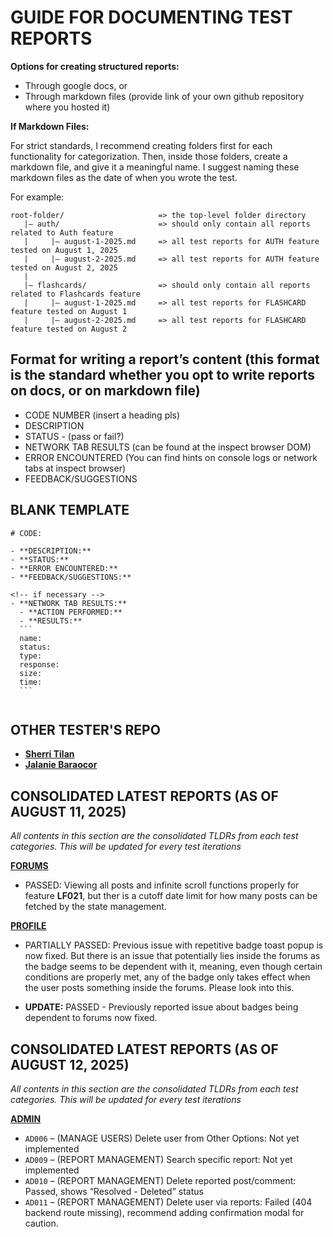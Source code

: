 # GUIDE FOR DOCUMENTING TEST REPORTS

**Options for creating structured reports:**

- Through google docs, or
- Through markdown files (provide link of your own github repository where you hosted it)

**If Markdown Files:**

For strict standards, I recommend creating folders first for each functionality for categorization. Then, inside those folders, create a markdown file, and give it a meaningful name. I suggest naming these markdown files as the date of when you wrote the test.

For example:

```
root-folder/ 		             => the top-level folder directory
   |— auth/ 		             => should only contain all reports related to Auth feature
   |     |— august-1-2025.md     => all test reports for AUTH feature tested on August 1, 2025
   |     |— august-2-2025.md     => all test reports for AUTH feature tested on August 2, 2025
   |
   |— flashcards/ 			     => should only contain all reports related to Flashcards feature
   |     |— august-1-2025.md     => all test reports for FLASHCARD feature tested on August 1
   |     |— august-2-2025.md     => all test reports for FLASHCARD feature tested on August 2

```

## Format for writing a report’s content (this format is the standard whether you opt to write reports on docs, or on markdown file)

- CODE NUMBER (insert a heading pls)
- DESCRIPTION
- STATUS - (pass or fail?)
- NETWORK TAB RESULTS (can be found at the inspect browser DOM)
- ERROR ENCOUNTERED (You can find hints on console logs or network tabs at inspect browser)
- FEEDBACK/SUGGESTIONS

## BLANK TEMPLATE

````
# CODE:

- **DESCRIPTION:**
- **STATUS:**
- **ERROR ENCOUNTERED:**
- **FEEDBACK/SUGGESTIONS:**

<!-- if necessary -->
- **NETWORK TAB RESULTS:**
  - **ACTION PERFORMED:**
  - **RESULTS:**
  ```
  name:
  status:
  type:
  response:
  size:
  time:
  ```


````

## OTHER TESTER'S REPO

- [**Sherri Tilan**](https://github.com/Tsherii/quickease_2.0-reports)
- [**Jalanie Baraocor**](https://github.com/jiyuutheosum/quickease_2.0-reports)

## CONSOLIDATED LATEST REPORTS (AS OF AUGUST 11, 2025)

_All contents in this section are the consolidated TLDRs from each test categories. This will be updated for every test iterations_

[**FORUMS**](./forums/aug-11-2025.md)

- PASSED: Viewing all posts and infinite scroll functions properly for feature **LF021**, but ther is a cutoff date limit for how many posts can be fetched by the state management.

[**PROFILE**](./profile/aug-11-2025.md)

- PARTIALLY PASSED: Previous issue with repetitive badge toast popup is now fixed. But there is an issue that potentially lies inside the forums as the badge seems to be dependent with it, meaning, even though certain conditions are properly met, any of the badge only takes effect when the user posts something inside the forums. Please look into this.

- **UPDATE:** PASSED - Previously reported issue about badges being dependent to forums now fixed.

## CONSOLIDATED LATEST REPORTS (AS OF AUGUST 12, 2025)

_All contents in this section are the consolidated TLDRs from each test categories. This will be updated for every test iterations_

[**ADMIN**](./admin/aug-12-2025.md)

- `AD006` – (MANAGE USERS) Delete user from Other Options: Not yet implemented
- `AD009` – (REPORT MANAGEMENT) Search specific report: Not yet implemented
- `AD010` – (REPORT MANAGEMENT) Delete reported post/comment: Passed, shows “Resolved - Deleted” status
- `AD011` – (REPORT MANAGEMENT) Delete user via reports: Failed (404 backend route missing), recommend adding confirmation modal for caution.
